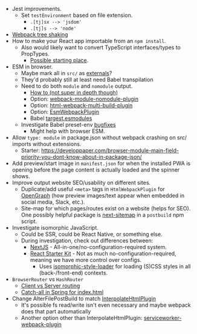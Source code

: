 * Jest improvements.
    - Set `testEnvironment` based on file extension.
        + `.[tj]sx --> 'jsdom'`
        + `.[tj]s --> 'node'`
* [Webpack tree shaking](https://webpack.js.org/guides/tree-shaking/)
* How to make your React app importable from an `npm install`.
    - Also would likely want to convert TypeScript interfaces/types to PropTypes.
        + [Possible starting place](https://stackoverflow.com/questions/54060057/generating-proptypes-for-react-components-written-in-typescript/54329083#54329083).
* ESM in browser.
    - Maybe mark all in `src/` as [externals](https://webpack.js.org/configuration/externals/)?
    - They'd probably still at least need Babel transpilation
    - Need to do both `module` and `nomodule` output.
        + [How to (not super in depth though)](https://dev.to/thejohnstew/differential-serving-3dkf)
        + Option: [webpack-module-nomodule-plugin](https://www.npmjs.com/package/webpack-module-nomodule-plugin)
        + Option: [html-webpack-multi-build-plugin](https://www.npmjs.com/package/html-webpack-multi-build-plugin)
        + Option: [EsmWebpackPlugin](https://github.com/purtuga/esm-webpack-plugin)
        + Babel [targest.esmodules](https://babeljs.io/docs/en/babel-preset-env#targetsesmodules)
    - Investigate Babel preset-env [bugfixes](https://babeljs.io/docs/en/babel-preset-env#bugfixes)
        + Might help with browser ESM.
* Allow `type: module` in package.json without webpack crashing on src/ imports without extensions.
    - Starter: https://developpaper.com/browser-module-main-field-priority-you-dont-know-about-in-package-json/
* Add preview/start image in `manifest.json` for when the installed PWA is opening before the page content is actually loaded and the spinner shows.
* Improve output website SEO/usability on different sites.
    - Duplicate/add useful `<meta>` tags in `HtmlWebpackPlugin` for [OpenGraph](https://www.freecodecamp.org/news/what-is-open-graph-and-how-can-i-use-it-for-my-website/) (how preview images/text appear when embedded in social media, Slack, etc.).
    - Site-map for which pages/routes exist on a website (helps for SEO). One possibly helpful package is [next-sitemap](https://www.npmjs.com/package/next-sitemap) in a `postbuild` npm script.
* Investigate isomorphic JavaScript.
    - Could be SSR, could be React Native, or something else.
    - During investigation, check out differences between:
        + [NextJS](https://nextjs.org/) - All-in-one/no-configuration-required system.
        + [React Starter Kit](https://github.com/kriasoft/react-starter-kit) - Not as much no-configuration-required, meaning we have more control over configs.
            * Uses [isomorphic-style-loader](https://github.com/kriasoft/isomorphic-style-loader) for loading (S)CSS styles in all (back-/front-end) contexts.
* `BrowserRouter` vs `HashRouter`
    - [Client vs Server routing](https://stackoverflow.com/questions/27928372/react-router-urls-dont-work-when-refreshing-or-writing-manually)
    - [Catch-all in Spring for index.html](https://stackoverflow.com/questions/39331929/spring-catch-all-route-for-index-html)
* Change AlterFilePostBuild to match [InterpolateHtmlPlugin](https://github.com/egoist/interpolate-html-plugin)
    - It's possible fs read/write isn't even necessary and maybe webpack does that part automatically
    - Another option other than InterpolateHtmlPlugin: [serviceworker-webpack-plugin](https://github.com/oliviertassinari/serviceworker-webpack-plugin/blob/master/src/index.js)

